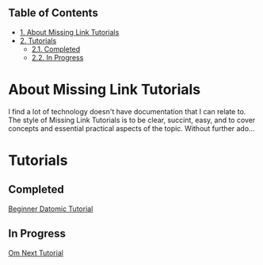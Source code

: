 <div id="table-of-contents">
<h2>Table of Contents</h2>
<div id="text-table-of-contents">
<ul>
<li><a href="#sec-1">1. About Missing Link Tutorials</a></li>
<li><a href="#sec-2">2. Tutorials</a>
<ul>
<li><a href="#sec-2-1">2.1. Completed</a></li>
<li><a href="#sec-2-2">2.2. In Progress</a></li>
</ul>
</li>
</ul>
</div>
</div>


# About Missing Link Tutorials<a id="sec-1" name="sec-1"></a>

I find a lot of technology doesn't have documentation that I can
relate to.  The style of Missing Link Tutorials is to be clear,
succint, easy, and to cover concepts and essential practical aspects
of the topic.  Without further ado&#x2026;

# Tutorials<a id="sec-2" name="sec-2"></a>

## Completed<a id="sec-2-1" name="sec-2-1"></a>

[Beginner Datomic Tutorial](datomic-tutorial.md)

## In Progress<a id="sec-2-2" name="sec-2-2"></a>

[Om Next Tutorial](om-next-tutorial.md)
